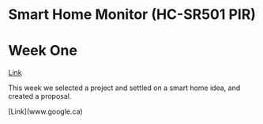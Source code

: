 # Smart Home Monitor (HC-SR501 PIR)


# Week One
[Link](www.google.ca)

<p> This week we selected a project and settled on a smart home idea, and created a proposal. </p> 
[Link](www.google.ca)
